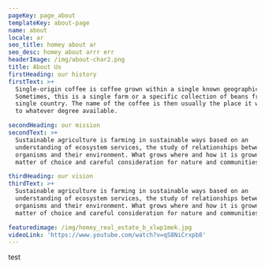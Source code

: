 ```yaml
---
pageKey: page_about
templateKey: about-page
name: about
locale: ar
seo_title: homey about ar
seo_desc: homey about arrr err
headerImage: /img/about-char2.png
title: About Us
firstHeading: our history
firstText: >+
  Single-origin coffee is coffee grown within a single known geographic origin.
  Sometimes, this is a single farm or a specific collection of beans from a
  single country. The name of the coffee is then usually the place it was grown
  to whatever degree available.

secondHeading: our mission
secondText: >+
  Sustainable agriculture is farming in sustainable ways based on an
  understanding of ecosystem services, the study of relationships between
  organisms and their environment. What grows where and how it is grown are a
  matter of choice and careful consideration for nature and communities.

thirdHeading: our vision
thirdText: >+
  Sustainable agriculture is farming in sustainable ways based on an
  understanding of ecosystem services, the study of relationships between
  organisms and their environment. What grows where and how it is grown are a
  matter of choice and careful consideration for nature and communities.

featuredimage: /img/homey_real_estate_b_xlwp1mek.jpg
videoLink: 'https://www.youtube.com/watch?v=qS8NiCrxpb8'
---
```


test

